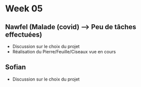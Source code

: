# Week 05

## Nawfel (Malade (covid) --> Peu de tâches effectuées)

- Discussion sur le choix du projet
- Réalisation du Pierre/Feuille/Ciseaux vue en cours

## Sofian

- Discussion sur le choix du projet